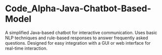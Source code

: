 # Code_Alpha-Java-Chatbot-Based-Model
A simplified Java-based chatbot for interactive communication. Uses basic NLP techniques and rule-based responses to answer frequently asked questions. Designed for easy integration with a GUI or web interface for real-time interaction.
